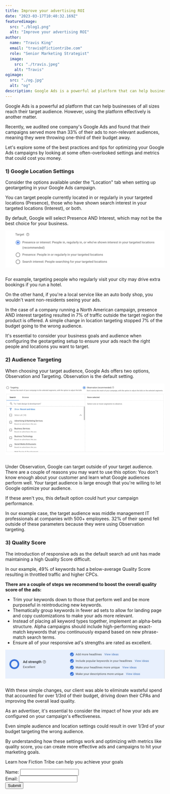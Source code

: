 ```yaml
---
title: Improve your advertising ROI
date: "2023-03-17T10:40:32.169Z"
featuredimage:
  src: "./blog1.png"
  alt: "Improve your advertising ROI"
author:
  name: "Travis King"
  email: "travis@fictiontribe.com"
  role: "Senior Marketing Strategist"
  image:
    src: "./travis.jpeg"
    alt: "Travis"
ogimage: 
  src: "./og.jpg"
  alt: "og"
description: Google Ads is a powerful ad platform that can help businesses of all sizes reach their target audience. However, using the platform effectively is another matter.
---
```


Google Ads is a powerful ad platform that can help businesses of all sizes reach their target audience. However, using the platform effectively is another matter.

Recently, we audited one company's Google Ads and found that their campaigns served more than 33% of their ads to non-relevant audiences, meaning they were throwing one-third of their budget away.

Let's explore some of the best practices and tips for optimizing your Google Ads campaigns by looking at some often-overlooked settings and metrics that could cost you money.




### 1) Google Location Settings

Consider the options available under the "Location" tab when setting up geotargeting in your Google Ads campaign. 

You can target people currently located in or regularly in your targeted locations (Presence), those who have shown search interest in your targeted locations (Interest), or both. 

By default, Google will select Presence AND Interest, which may not be the best choice for your business.

<div style="width: 100%; margin-bottom: 25px;">
<a style="cursor: initial;pointer-events: none;" class="cta-link" href="" target="_blank">
  <img src="image1.jpg" alt="Screenshot of target audience selection"></img></a>
</div>

For example, targeting people who regularly visit your city may drive extra bookings if you run a hotel. 

On the other hand, if you're a local service like an auto body shop, you wouldn't want non-residents seeing your ads. 

In the case of a company running a North American campaign, presence AND interest targeting resulted in 7% of traffic outside the target region the product is offered. A simple change in location targeting stopped 7% of the budget going to the wrong audience.  

It's essential to consider your business goals and audience when configuring the geotargeting setup to ensure your ads reach the right people and locations you want to target.


### 2) Audience Targeting

When choosing your target audience, Google Ads offers two options, Observation and Targeting. Observation is the default setting.

<div style="width: 100%; margin-bottom: 25px;">
<a style="cursor: initial;pointer-events: none;" class="cta-link" href="" target="_blank">
  <img src="image2.jpg" alt="Screenshot of observarion selector"></img>
  </a>
</div>

Under Observation, Google can target outside of your target audience. There are a couple of reasons you may want to use this option:
 You don't know enough about your customer and learn what Google audiences perform well.
Your target audience is large enough that you're willing to let Google optimize your audience.

If these aren't you, this default option could hurt your campaign performance. 

In our example case, the target audience was middle management IT professionals at companies with 500+ employees. 32% of their spend fell outside of these parameters because they were using Observation targeting. 


### 3) Quality Score

The introduction of responsive ads as the default search ad unit has made maintaining a high Quality Score difficult. 

In our example, 49% of keywords had a below-average Quality Score resulting in throttled traffic and higher CPCs. 

**There are a couple of steps we recommend to boost the overall quality score of the ads:**

* Trim your keywords down to those that perform well and be more purposeful in reintroducing new keywords. 
* Thematically group keywords in fewer ad sets to allow for landing page and copy customizations to make your ads more relevant.
* Instead of placing all keyword types together, implement an alpha-beta structure. Alpha campaigns should include high-performing exact-match keywords that you continuously expand based on new phrase-match search terms. 
* Ensure all of your responsive ad's strengths are rated as excellent.  

<div style="width: 100%; margin-bottom: 25px;">
<a style="cursor: initial;pointer-events: none;" class="cta-link" href="" target="_blank">
  <img src="image3.jpg" alt="Screenshot of AD strength panel"></img>
  </a>
</div>

With these simple changes, our client was able to eliminate wasteful spend that accounted for over 1/3rd of their budget, driving down their CPAs and improving the overall lead quality. 

As an advertiser, it's essential to consider the impact of how your ads are configured on your campaign's effectiveness.  

Even simple audience and location settings could result in over 1/3rd of your budget targeting the wrong audience.

By understanding how these settings work and optimizing with metrics like quality score, you can create more effective ads and campaigns to hit your marketing goals.


<div class="ft-cta-form">
  <p class="form-cta">Learn how Fiction Tribe can help you achieve your goals</p>
  <!-- modify this form HTML and place wherever you want your form -->
  <form id="form-cta"
    action="https://formspree.io/f/moqregjy"
    method="POST"
  >
    <div class="form-flex">
      <div class="form-item">
        <label>
          Name:
        </label>
        <input type="text" name="lastname">
      </div>
      <div class="form-item">
        <label>
          Email:
        </label>
        <input type="email" name="email">
      </div>
      <button type="submit">Submit</button>
    </div>
    <p id="my-form-status"></p>
    <!-- your other form fields go here -->
  </form>
</div>